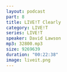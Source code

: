 ```yaml
---
layout: podcast
part: 8
title: LIVE!T Clearly
category: LIVE!T
series: LIVE!T
speaker: David Lawson
mp3: 32800.mp3
size: 9269639
duration: "00:22:38"
image: liveit.png
---
```


